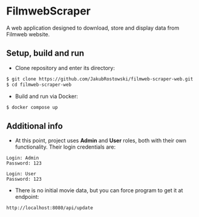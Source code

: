 # FilmwebScraper
A web application designed to download, store and display data from Filmweb website.
## Setup, build and run
* Clone repository and enter its directory:
```bash
$ git clone https://github.com/JakubRostowski/filmweb-scraper-web.git
$ cd filmweb-scraper-web
```
* Build and run via Docker:
```bash
$ docker compose up
```
## Additional info
* At this point, project uses **Admin** and **User** roles, both with their own functionality. Their login credentials are:
```text
Login: Admin
Password: 123

Login: User
Password: 123
```
* There is no initial movie data, but you can force program to get it at endpoint:
```text
http://localhost:8080/api/update
```
